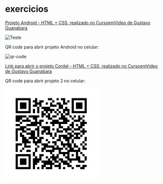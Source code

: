 # exercicios

<a href="https://luangf.github.io/exercicios-html-css/projeto/android" target="_blank">Projeto Android - HTML + CSS, realizado no CursoemVideo de Gustavo Guanabara</a>

![Teste](https://luangf.github.io/exercicios-html-css/projeto/android)

QR code para abrir projeto Android no celular:

![qr-code](https://github.com/luangf/exercicios-html-css/assets/82978424/15d4a2d3-8dc9-41a8-b547-b51297458bee)

<a href="https://luangf.github.io/exercicios-html-css/projeto2/">Link para abrir o projeto Cordel - HTML + CSS, realizado no CursoemVideo de Gustavo Guanabara</a>

QR code para abrir projeto 2 no celular:

![qr-code](projeto2/imagens/qrcode2.png)
